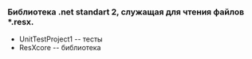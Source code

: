### Библиотека .net standart 2, служащая для чтения файлов *.resx.

- UnitTestProject1 -- тесты
- ResXcore -- библиотека